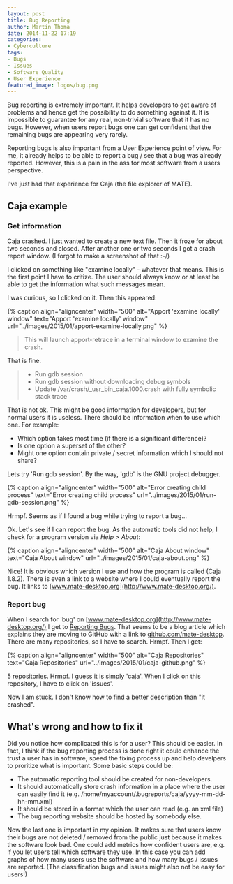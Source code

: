 ```yaml
---
layout: post
title: Bug Reporting
author: Martin Thoma
date: 2014-11-22 17:19
categories: 
- Cyberculture
tags: 
- Bugs
- Issues
- Software Quality
- User Experience
featured_image: logos/bug.png
---
```

Bug reporting is extremely important. It helps developers to get aware of
problems and hence get the possibility to do something against it. It is
impossible to guarantee for any real, non-trivial software that it has no bugs.
However, when users report bugs one can get confident that the remaining bugs
are appearing very rarely.

Reporting bugs is also important from a User Experience point of view. For me,
it already helps to be able to report a bug / see that a bug was already
reported. However, this is a pain in the ass for most software from a users
perspective.

I've just had that experience for Caja (the file explorer of MATE).

## Caja example

### Get information

Caja crashed. I just wanted to create a new text file. Then it froze for
about two seconds and closed. After another one or two seconds I got a crash
report window. (I forgot to make a screenshot of that :-/)

I clicked on something like "examine locally" - whatever that means. This is
the first point I have to critize. The user should always know or at least be
able to get the information what such messages mean.

I was curious, so I clicked on it. Then this appeared:

{% caption align="aligncenter" width="500" alt="Apport 'examine locally' window" text="Apport 'examine locally' window" url="../images/2015/01/apport-examine-locally.png" %}

> This will launch apport-retrace in a terminal window to examine the crash.

That is fine.

> - Run gdb session
> - Run gdb session without downloading debug symbols
> - Update /var/crash/_usr_bin_caja.1000.crash with fully symbolic stack trace

That is not ok. This might be good information for developers, but for normal
users it is useless. There should be information when to use which one.
For example:

* Which option takes most time (if there is a significant difference)?
* Is one option a superset of the other?
* Might one option contain private / secret information which I should not share?

Lets try 'Run gdb session'. By the way, 'gdb' is the GNU project debugger.

{% caption align="aligncenter" width="500" alt="Error creating child process" text="Error creating child process" url="../images/2015/01/run-gdb-session.png" %}

Hrmpf. Seems as if I found a bug while trying to report a bug...

Ok. Let's see if I can report the bug. As the automatic tools did not help,
I check for a program version via *Help > About*:

{% caption align="aligncenter" width="500" alt="Caja About window" text="Caja About window" url="../images/2015/01/caja-about.png" %}

Nice! It is obvious which version I use and how the program is called
(Caja 1.8.2). There is even a link to a website where I could eventually report
the bug. It links to [www.mate-desktop.org](http://www.mate-desktop.org/).

### Report bug
When I search for 'bug' on [www.mate-desktop.org](http://www.mate-desktop.org/)
I get to [Reporting Bugs](http://www.mate-desktop.org/tr/blog/2012-01-18-reporting-bugs/). That
seems to be a blog article which explains they are moving to GitHub with a link
to [github.com/mate-desktop](https://github.com/mate-desktop). There are many
repositories, so I have to search. Hrmpf. Then I get:

{% caption align="aligncenter" width="500" alt="Caja Repositories" text="Caja Repositories" url="../images/2015/01/caja-github.png" %}

5 repositories. Hrmpf. I guess it is simply 'caja'. When I click on this
repository, I have to click on 'issues'.

Now I am stuck. I don't know how to find a better description than "it crashed".


## What's wrong and how to fix it

Did you notice how complicated this is for a user? This should be easier. In
fact, I think if the bug reporting process is done right it could enhance the
trust a user has in software, speed the fixing process up and help develpers
to proritize what is important. Some basic steps could be:

* The automatic reporting tool should be created for non-developers.
* It should automatically store crash information in a place where the user
  can easily find it (e.g. /home/myaccount/.bugreports/caja/yyyy-mm-dd-hh-mm.xml)
* It should be stored in a format which the user can read (e.g. an xml file)
* The bug reporting website should be hosted by somebody else.

Now the last one is important in my opinion. It makes sure that users know
their bugs are not deleted / removed from the public just because it makes
the software look bad. One could add metrics how confident users are, e.g.
if you let users tell which software they use. In this case you can add graphs
of how many users use the software and how many bugs / issues are reported.
(The classification bugs and issues might also not be easy for users!)
